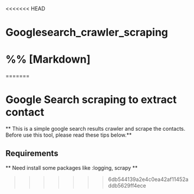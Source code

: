 <<<<<<< HEAD
# Googlesearch_crawler_scraping
# %% [Markdown]
=======
# Google Search scraping to extract contact
** This is a simple google search results crawler and scrape the contacts. Before use this tool, please read these tips below.**

## Requirements
** Need install some packages like :logging, scrapy **
>>>>>>> 6db544139a2e4c0ea42af11452addb5629ff4ece
